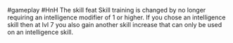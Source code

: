  #gameplay #HnH
The skill feat Skill training is changed by no longer requiring an intelligence modifier of 1 or higher. 
If you chose an intelligence skill then at lvl 7 you also gain another skill increase that can only be used on an intelligence skill.
